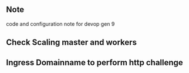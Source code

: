 ## Note
code and configuration note for devop gen 9 




## Check Scaling master and workers 
## Ingress Domainname to perform http challenge 
